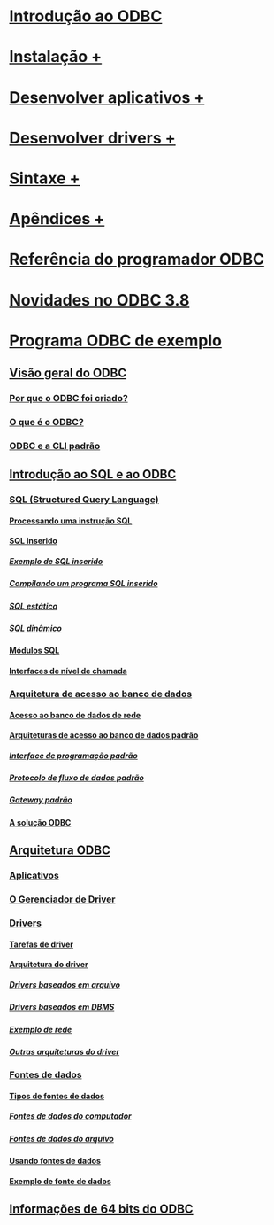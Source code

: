 # [Introdução ao ODBC](introduction-to-odbc.md)

# [Instalação +](../../odbc/reference/install/odbc-subkey.md)
# [Desenvolver aplicativos +](../../odbc/reference/develop-app/checking-feature-support-and-variability.md)
# [Desenvolver drivers +](../../odbc/reference/develop-driver/developing-an-odbc-driver.md)
# [Sintaxe +](../../odbc/reference/syntax/odbc-reference.md)
# [Apêndices +](../../odbc/reference/appendixes/odbc-appendixes.md)

# [Referência do programador ODBC](odbc-programmer-s-reference.md)
# [Novidades no ODBC 3.8](what-s-new-in-odbc-3-8.md)
# [Programa ODBC de exemplo](sample-odbc-program.md)

## [Visão geral do ODBC](odbc-overview.md)
### [Por que o ODBC foi criado?](why-was-odbc-created.md)
### [O que é o ODBC?](what-is-odbc.md)
### [ODBC e a CLI padrão](odbc-and-the-standard-cli.md)

## [Introdução ao SQL e ao ODBC](introduction-to-sql-and-odbc.md)
### [SQL (Structured Query Language)](structured-query-language-sql.md)
#### [Processando uma instrução SQL](processing-a-sql-statement.md)
#### [SQL inserido](embedded-sql.md)
##### [Exemplo de SQL inserido](embedded-sql-example.md)
##### [Compilando um programa SQL inserido](compiling-an-embedded-sql-program.md)
##### [SQL estático](static-sql.md)
##### [SQL dinâmico](dynamic-sql.md)
#### [Módulos SQL](sql-modules.md)
#### [Interfaces de nível de chamada](call-level-interfaces.md)
### [Arquitetura de acesso ao banco de dados](database-access-architecture.md)
#### [Acesso ao banco de dados de rede](network-database-access.md)
#### [Arquiteturas de acesso ao banco de dados padrão](standard-database-access-architectures.md)
##### [Interface de programação padrão](standard-programming-interface.md)
##### [Protocolo de fluxo de dados padrão](standard-data-stream-protocol.md)
##### [Gateway padrão](standard-gateway.md)
#### [A solução ODBC](the-odbc-solution.md)

## [Arquitetura ODBC](odbc-architecture.md)
### [Aplicativos](applications.md)
### [O Gerenciador de Driver](the-driver-manager.md)
### [Drivers](drivers.md)
#### [Tarefas de driver](driver-tasks.md)
#### [Arquitetura do driver](driver-architecture.md)
##### [Drivers baseados em arquivo](file-based-drivers.md)
##### [Drivers baseados em DBMS](dbms-based-drivers.md)
##### [Exemplo de rede](network-example.md)
##### [Outras arquiteturas do driver](other-driver-architectures.md)
### [Fontes de dados](data-sources.md)
#### [Tipos de fontes de dados](types-of-data-sources.md)
##### [Fontes de dados do computador](machine-data-sources.md)
##### [Fontes de dados do arquivo](file-data-sources.md)
#### [Usando fontes de dados](using-data-sources.md)
#### [Exemplo de fonte de dados](data-source-example.md)

## [Informações de 64 bits do ODBC](odbc-64-bit-information.md)

